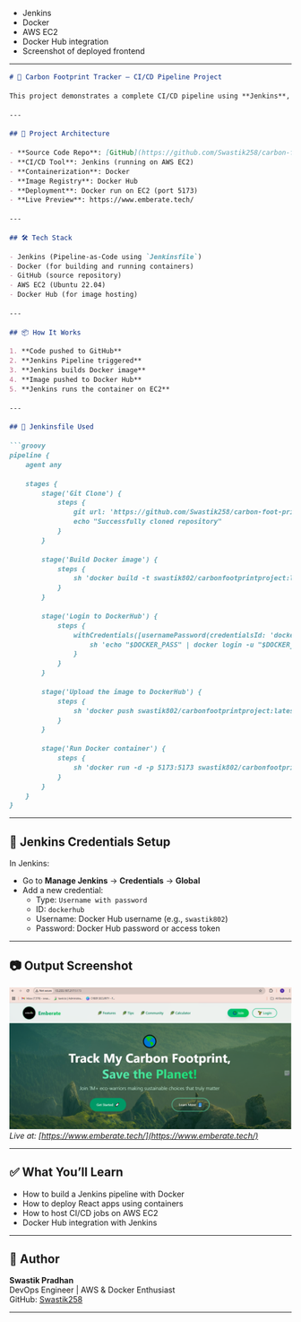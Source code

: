 - Jenkins
- Docker
- AWS EC2
- Docker Hub integration
- Screenshot of deployed frontend

---


```markdown
# 🌱 Carbon Footprint Tracker – CI/CD Pipeline Project

This project demonstrates a complete CI/CD pipeline using **Jenkins**, **Docker**, and **AWS EC2**. It automatically builds, pushes, and deploys a React-based Carbon Footprint Tracking web application using Docker and Docker Hub.

---

## 🚀 Project Architecture

- **Source Code Repo**: [GitHub](https://github.com/Swastik258/carbon-foot-print)
- **CI/CD Tool**: Jenkins (running on AWS EC2)
- **Containerization**: Docker
- **Image Registry**: Docker Hub
- **Deployment**: Docker run on EC2 (port 5173)
- **Live Preview**: https://www.emberate.tech/

---

## 🛠️ Tech Stack

- Jenkins (Pipeline-as-Code using `Jenkinsfile`)
- Docker (for building and running containers)
- GitHub (source repository)
- AWS EC2 (Ubuntu 22.04)
- Docker Hub (for image hosting)

---

## 📦 How It Works

1. **Code pushed to GitHub**
2. **Jenkins Pipeline triggered**
3. **Jenkins builds Docker image**
4. **Image pushed to Docker Hub**
5. **Jenkins runs the container on EC2**

---

## 📁 Jenkinsfile Used

```groovy
pipeline {
    agent any

    stages {
        stage('Git Clone') {
            steps {
                git url: 'https://github.com/Swastik258/carbon-foot-print.git', branch: 'main'
                echo "Successfully cloned repository"
            }
        }

        stage('Build Docker image') {
            steps {
                sh 'docker build -t swastik802/carbonfootprintproject:latest .'
            }
        }

        stage('Login to DockerHub') {
            steps {
                withCredentials([usernamePassword(credentialsId: 'dockerhub', usernameVariable: 'DOCKER_USER', passwordVariable: 'DOCKER_PASS')]) {
                    sh 'echo "$DOCKER_PASS" | docker login -u "$DOCKER_USER" --password-stdin'
                }
            }
        }

        stage('Upload the image to DockerHub') {
            steps {
                sh 'docker push swastik802/carbonfootprintproject:latest'
            }
        }

        stage('Run Docker container') {
            steps {
                sh 'docker run -d -p 5173:5173 swastik802/carbonfootprintproject:latest'
            }
        }
    }
}
```

---

## 🔐 Jenkins Credentials Setup

In Jenkins:
- Go to **Manage Jenkins** → **Credentials** → **Global**
- Add a new credential:
  - Type: `Username with password`
  - ID: `dockerhub`
  - Username: Docker Hub username (e.g., `swastik802`)
  - Password: Docker Hub password or access token

---

## 📷 Output Screenshot

![Live App](./output.png)  
*Live at: [https://www.emberate.tech/](https://www.emberate.tech/)*

---

## ✅ What You’ll Learn

- How to build a Jenkins pipeline with Docker
- How to deploy React apps using containers
- How to host CI/CD jobs on AWS EC2
- Docker Hub integration with Jenkins

---

## 🙌 Author

**Swastik Pradhan**  
DevOps Engineer | AWS & Docker Enthusiast  
GitHub: [Swastik258](https://github.com/Swastik258)

---


